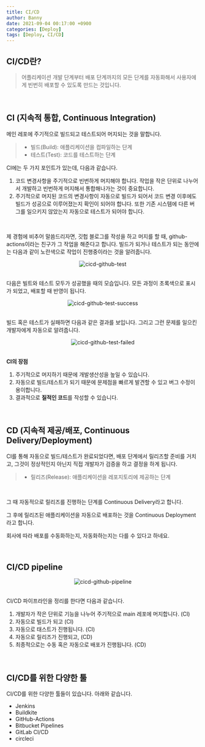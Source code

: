 ```yaml
---
title: CI/CD
author: Banny
date: 2021-09-04 00:17:00 +0900
categories: [Deploy]
tags: [Deploy, CI/CD]
---
```


## CI/CD란?

> 어플리케이션 개발 단계부터 배포 단계까지의 모든 단계를 자동화해서 사용자에게 빈번히 배포할 수 있도록 만드는 것입니다.

<br>

## CI (지속적 통합, Continuous Integration)

메인 레포에 주기적으로 빌드되고 테스트되어 머지되는 것을 말합니다.

> - 빌드(Build): 애플리케이션을 컴파일하는 단계
> - 테스트(Test): 코드를 테스트하는 단계

CI에는 두 가지 포인트가 있는데, 다음과 같습니다.

1. 코드 변경사항을 주기적으로 빈번하게 머지해야 합니다. 작업을 작은 단위로 나누어서 개발하고 빈번하게 머지해서 통합해나가는 것이 중요합니다.
2. 주기적으로 머지된 코드의 변경사항이 자동으로 빌드가 되어서 코드 변경 이후에도 빌드가 성공으로 이루어졌는지 확인이 되어야 합니다. 또한 기존 시스템에 다른 버그를 일으키지 않았는지 자동으로 테스트가 되어야 합니다.

<br>

제 경험에 비추어 말씀드리자면, 깃헙 블로그를 작성을 하고 머지를 할 때, github-actions이라는 친구가 그 작업을 해준다고 합니다. 빌드가 되거나 테스트가 되는 동안에는 다음과 같이 노란색으로 작업이 진행중이라는 것을 알려줍니다.

<center>
<img alt="cicd-github-test" src="https://user-images.githubusercontent.com/62047302/132017689-9399738d-22f6-4c5d-8804-b080b03f2223.png">
</center>

<br>

다음은 빌트와 테스트 모두가 성공했을 때의 모습입니다. 모든 과정이 초록색으로 표시가 되었고, 배포할 때 반영이 됩니다.

<center>
<img alt="cicd-github-test-success" src="https://user-images.githubusercontent.com/62047302/132018008-61627238-1ada-4a52-8ed1-4c998e27e902.png">
</center>

<br>

빌드 혹은 테스트가 실패하면 다음과 같은 결과를 보입니다. 그리고 그런 문제를 일으킨 개발자에게 자동으로 알려줍니다.

<center>
<img alt="cicd-github-test-failed" src="https://user-images.githubusercontent.com/62047302/132018036-3273b4ee-be45-4028-9367-327d6a02f3dd.png">
</center>

<br>

<strong>CI의 장점</strong>

1. 주기적으로 머지하기 때문에 개발생산성을 높일 수 있습니다.
2. 자동으로 빌드/테스트가 되기 때문에 문제점을 빠르게 발견할 수 있고 버그 수정이 용이합니다.
3. 결과적으로 <strong>질적인 코드</strong>를 작성할 수 있습니다.

<br>

## CD (지속적 제공/배포, Continuous Delivery/Deployment)

CI를 통해 자동으로 빌드/테스트가 완료되었다면, 배포 단계에서 릴리즈할 준비를 거치고, 그것이 정상적인지 아닌지 직접 개발자가 검증을 하고 결정을 하게 됩니다.

> - 릴리즈(Release): 애플리케이션을 레포지토리에 제공하는 단계

<br>

그 때 자동적으로 릴리즈를 진행하는 단계를 Continuous Delivery라고 합니다.

그 후에 릴리즈된 애플리케이션을 자동으로 배포하는 것을 Continuous Deployment라고 합니다.

회사에 따라 배포를 수동화하는지, 자동화하는지는 다를 수 있다고 하네요.

<br>

## CI/CD pipeline

<center>
<img alt="cicd-github-pipeline" src="https://user-images.githubusercontent.com/62047302/132020094-b9338dce-18aa-447a-983f-4f3ab9c039bc.png">
</center>

<br>

CI/CD 파이프라인을 정리를 한다면 다음과 같습니다.

1. 개발자가 작은 단위로 기능을 나누어 주기적으로 main 레포에 머지합니다. (CI)
2. 자동으로 빌드가 되고 (CI)
3. 자동으로 태스트가 진행됩니다. (CI)
4. 자동으로 릴리즈가 진행되고, (CD)
5. 최종적으로는 수동 혹은 자동으로 배포가 진행됩니다. (CD)

<br>

## CI/CD를 위한 다양한 툴

CI/CD를 위한 다양한 툴들이 있습니다. 아래와 같습니다.

- Jenkins
- Buildkite
- GitHub-Actions
- Bitbucket Pipelines
- GitLab CI/CD
- circleci

<br>
<br>
